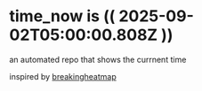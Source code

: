 # time_now is (( 2025-09-02T05:00:00.808Z ))

an automated repo that shows the currnent time

inspired by [breakingheatmap](https://github.com/breakingheatmap/breakingheatmap)